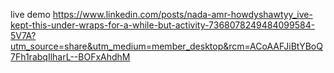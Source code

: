 live demo 
https://www.linkedin.com/posts/nada-amr-howdyshawtyy_ive-kept-this-under-wraps-for-a-while-but-activity-7368078249484099584-5V7A?utm_source=share&utm_medium=member_desktop&rcm=ACoAAFJiBtYBoQ7Fh1rabqIlharL--BOFxAhdhM
